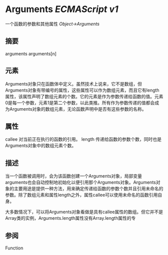 # Arguments _ECMAScript v1_

一个函数的参数和其他属性 _Object->Arguments_

## 摘要

argumentsarguments[n]

## 元素

Arguments对象只在函数体中定义。虽然技术上说来，它不是数组，但Arguments对象有带编号的属性，这些属性可以作为数组元素，而且它有length属性，该属性声明了数组元素的个数。它的元素是作为参数传递给函数的值。元素0是每一个参数，元素1是第二个参数，以此类推。所有作为参数传递的值都会成为Arguments对象的数组元素，无论函数声明中是否有这些参数的名称。

## 属性

callee 对当前正在执行的函数的引用。length 传递给函数的参数个数，同时也是Arguments对象中的数组元素个数。

## 描述

当一个函数被调用时，会为该函数创建一个Arguments对象，局部变量arguments也会自动控制地初始化以便引用那个Arguments对象。Arguments对象的主要用途是提供一种方法，用来确定传递给函数的参数个数并且引用未命名的参数。除了数组元素和属性length之外，属性callee可以使用未命名的函数引用自身。大多数情况下，可以将Arguments对象看做是具有callee属性的数组。但它并不是Array类的实例，Arguments.length属性没有Array.length属性的专

## 参阅

Function

